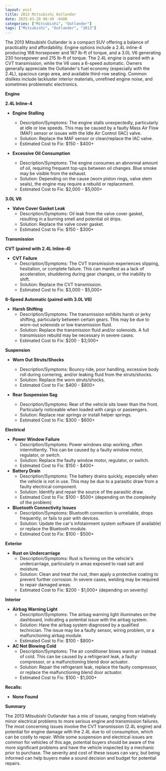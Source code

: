 ```yaml
---
layout: post
title: 2013 Mitsubishi Outlander
date: 2025-03-20 08:49 -0400
categories: ["Mitsubishi", "Outlander"]
tags: ["Mitsubishi", "Outlander", "2013"]
---
```

The 2013 Mitsubishi Outlander is a compact SUV offering a balance of practicality and affordability. Engine options include a 2.4L inline-4 producing 168 horsepower and 167 lb-ft of torque, and a 3.0L V6 generating 230 horsepower and 215 lb-ft of torque. The 2.4L engine is paired with a CVT transmission, while the V6 uses a 6-speed automatic. Owners generally appreciate the Outlander's fuel economy (especially with the 2.4L), spacious cargo area, and available third-row seating. Common dislikes include lackluster interior materials, unrefined engine noise, and sometimes problematic electronics.

**Engine**

**2.4L Inline-4**
*   **Engine Stalling**
    *   Description/Symptoms: The engine stalls unexpectedly, particularly at idle or low speeds. This may be caused by a faulty Mass Air Flow (MAF) sensor or issues with the Idle Air Control (IAC) valve.
    *   Solution: Replace the MAF sensor or clean/replace the IAC valve.
    *   Estimated Cost to Fix: $150 - $400+

*   **Excessive Oil Consumption**
    * Description/Symptoms: The engine consumes an abnormal amount of oil, requiring frequent top-ups between oil changes. Blue smoke may be visible from the exhaust.
    * Solution: Depending on the cause (worn piston rings, valve stem seals), the engine may require a rebuild or replacement.
    * Estimated Cost to Fix: $2,000 - $5,000+

**3.0L V6**
*   **Valve Cover Gasket Leak**
    *   Description/Symptoms: Oil leak from the valve cover gasket, resulting in a burning smell and potential oil drips.
    *   Solution: Replace the valve cover gasket.
    *   Estimated Cost to Fix: $150 - $300+

**Transmission**

**CVT (paired with 2.4L Inline-4)**
*   **CVT Failure**
    *   Description/Symptoms: The CVT transmission experiences slipping, hesitation, or complete failure. This can manifest as a lack of acceleration, shuddering during gear changes, or the inability to shift.
    *   Solution: Replace the CVT transmission.
    *   Estimated Cost to Fix: $3,000 - $5,000+

**6-Speed Automatic (paired with 3.0L V6)**

*   **Harsh Shifting**
    *   Description/Symptoms: The transmission exhibits harsh or jerky shifting, particularly between certain gears. This may be due to worn-out solenoids or low transmission fluid.
    *   Solution: Replace the transmission fluid and/or solenoids. A full transmission rebuild may be necessary in severe cases.
    *   Estimated Cost to Fix: $200 - $3,000+

**Suspension**

*   **Worn Out Struts/Shocks**
    * Description/Symptoms: Bouncy ride, poor handling, excessive body roll during cornering, and/or leaking fluid from the struts/shocks.
    * Solution: Replace the worn struts/shocks.
    * Estimated Cost to Fix: $400 - $800+

*   **Rear Suspension Sag**
    * Description/Symptoms: Rear of the vehicle sits lower than the front. Particularly noticeable when loaded with cargo or passengers.
    * Solution: Replace rear springs or install helper springs.
    * Estimated Cost to Fix: $300 - $600+

**Electrical**

*   **Power Window Failure**
    *   Description/Symptoms: Power windows stop working, often intermittently. This can be caused by a faulty window motor, regulator, or switch.
    *   Solution: Replace the faulty window motor, regulator, or switch.
    *   Estimated Cost to Fix: $150 - $400+
*   **Battery Drain**
    *   Description/Symptoms: The battery drains quickly, especially when the vehicle is not in use. This may be due to a parasitic draw from a faulty electrical component.
    *   Solution: Identify and repair the source of the parasitic draw.
    *   Estimated Cost to Fix: $100 - $500+ (depending on the complexity of the problem)
*   **Bluetooth Connectivity Issues**
    *   Description/Symptoms: Bluetooth connection is unreliable, drops frequently, or fails to pair with devices.
    *   Solution: Update the car's infotainment system software (if available) or replace the Bluetooth module.
    *   Estimated Cost to Fix: $100 - $500+

**Exterior**

*   **Rust on Undercarriage**
    *   Description/Symptoms: Rust is forming on the vehicle's undercarriage, particularly in areas exposed to road salt and moisture.
    *   Solution: Clean and treat the rust, then apply a protective coating to prevent further corrosion. In severe cases, welding may be required to repair damaged areas.
    *   Estimated Cost to Fix: $200 - $1,000+ (depending on severity)

**Interior**

*   **Airbag Warning Light**
    *   Description/Symptoms: The airbag warning light illuminates on the dashboard, indicating a potential issue with the airbag system.
    *   Solution: Have the airbag system diagnosed by a qualified technician. The issue may be a faulty sensor, wiring problem, or a malfunctioning airbag module.
    *   Estimated Cost to Fix: $100 - $800+
*   **AC Not Blowing Cold**
    *   Description/Symptoms: The air conditioner blows warm air instead of cold. This can be caused by a refrigerant leak, a faulty compressor, or a malfunctioning blend door actuator.
    *   Solution: Repair the refrigerant leak, replace the faulty compressor, or replace the malfunctioning blend door actuator.
    *   Estimated Cost to Fix: $100 - $1,000+

**Recalls:**
*   **None Found**

**Summary**

The 2013 Mitsubishi Outlander has a mix of issues, ranging from relatively minor electrical problems to more serious engine and transmission failures. The most concerning issues involve the CVT transmission (2.4L engine) and potential for engine damage with the 2.4L due to oil consumption, which can be costly to repair. While some suspension and electrical issues are common for vehicles of this age, potential buyers should be aware of the more significant problems and have the vehicle inspected by a mechanic prior to purchase. The severity and cost of these issues can vary, but being informed can help buyers make a sound decision and budget for potential repairs.

